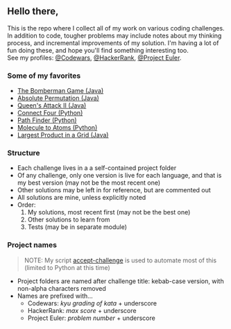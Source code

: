 ## Hello there,
This is the repo where I collect all of my work on various coding challenges.\
In addition to code, tougher problems may include notes about my thinking process, and incremental improvements of my solution.
I'm having a lot of fun doing these, and hope you'll find something interesting too.\
See my profiles: 
[@Codewars](https://www.codewars.com/users/adamhosman), 
[@HackerRank](https://www.hackerrank.com/adamhosman), 
[@Project Euler](https://projecteuler.net/progress=adamhosman).  

### Some of my favorites
- [The Bomberman Game (Java)](https://github.com/hosmanadam/coding-challenges/blob/master/%40HackerRank/Problem%20Solving/40_the-bomberman-game/Solution.java)
- [Absolute Permutation (Java)](https://github.com/hosmanadam/coding-challenges/blob/master/%40HackerRank/Problem%20Solving/40_absolute-permutation/Solution.java)
- [Queen's Attack II (Java)](https://github.com/hosmanadam/coding-challenges/blob/master/%40HackerRank/Problem%20Solving/30_queens-attack-2/Solution.java)
- [Connect Four (Python)](https://github.com/hosmanadam/coding-challenges/tree/master/%40Codewars/4_connect-four)
- [Path Finder (Python)](https://github.com/hosmanadam/coding-challenges/tree/master/%40Codewars/4_path-finder-1-can-you-reach-the-exit)
- [Molecule to Atoms (Python)](https://github.com/hosmanadam/coding-challenges/blob/master/%40Codewars/5_molecule-to-atoms/molecule-to-atoms.py)
- [Largest Product in a Grid (Java)](https://github.com/hosmanadam/coding-challenges/blob/master/%40Project%20Euler/011_largest-product-in-a-grid/largest-product-in-a-grid.py)

### Structure
- Each challenge lives in a a self-contained project folder
- Of any challenge, only one version is live for each language, and that is my best version (may not be the most recent one)
- Other solutions may be left in for reference, but are commented out
- All solutions are mine, unless explicitly noted
- Order:
    1. My solutions, most recent first (may not be the best one)
    2. Other solutions to learn from
    3. Tests (may be in separate module)

### Project names
> NOTE: My script [accept-challenge](https://github.com/hosmanadam/accept-challenge) is used to automate most of this (limited to Python at this time)
- Project folders are named after challenge title: kebab-case version, with non-alpha characters removed
- Names are prefixed with...
    - Codewars: *kyu grading of kata* + underscore
    - HackerRank: *max score* + underscore
    - Project Euler: *problem number* + underscore
